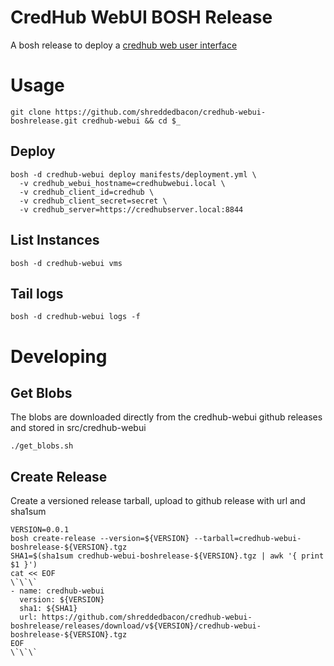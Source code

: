 # CredHub WebUI BOSH Release
A bosh release to deploy a [credhub web user interface](https://github.com/shreddedbacon/credhub-webui)

# Usage
```
git clone https://github.com/shreddedbacon/credhub-webui-boshrelease.git credhub-webui && cd $_
```
## Deploy
```
bosh -d credhub-webui deploy manifests/deployment.yml \
  -v credhub_webui_hostname=credhubwebui.local \
  -v credhub_client_id=credhub \
  -v credhub_client_secret=secret \
  -v credhub_server=https://credhubserver.local:8844
```
## List Instances
```
bosh -d credhub-webui vms
```
## Tail logs
```
bosh -d credhub-webui logs -f
```

# Developing
## Get Blobs
The blobs are downloaded directly from the credhub-webui github releases and stored in src/credhub-webui
```
./get_blobs.sh
```

## Create Release
Create a versioned release tarball, upload to github release with url and sha1sum
```
VERSION=0.0.1
bosh create-release --version=${VERSION} --tarball=credhub-webui-boshrelease-${VERSION}.tgz
SHA1=$(sha1sum credhub-webui-boshrelease-${VERSION}.tgz | awk '{ print $1 }')
cat << EOF
\`\`\`
- name: credhub-webui
  version: ${VERSION}
  sha1: ${SHA1}
  url: https://github.com/shreddedbacon/credhub-webui-boshrelease/releases/download/v${VERSION}/credhub-webui-boshrelease-${VERSION}.tgz
EOF
\`\`\`
```
